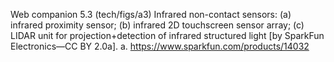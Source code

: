 Web companion 5.3 (tech/figs/a3)
Infrared non-contact sensors: (a) infrared proximity sensor; (b) infrared
2D touchscreen sensor array; (c) LIDAR unit for projection+detection of
infrared structured light [by SparkFun Electronics—CC BY 2.0a].
a. https://www.sparkfun.com/products/14032

